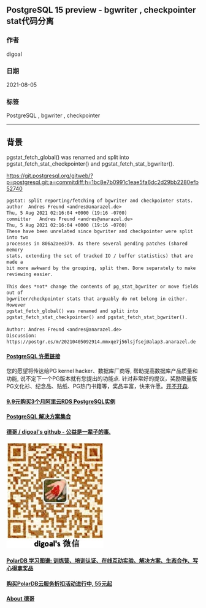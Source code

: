 ## PostgreSQL 15 preview - bgwriter , checkpointer stat代码分离   
    
### 作者    
digoal    
    
### 日期    
2021-08-05     
    
### 标签    
PostgreSQL , bgwriter , checkpointer     
    
----    
    
## 背景    
pgstat_fetch_global() was renamed and split into pgstat_fetch_stat_checkpointer() and pgstat_fetch_stat_bgwriter().  
  
https://git.postgresql.org/gitweb/?p=postgresql.git;a=commitdiff;h=1bc8e7b0991c1eae5fa6dc2d29bb2280efb52740  
  
```  
pgstat: split reporting/fetching of bgwriter and checkpointer stats.  
author	Andres Freund <andres@anarazel.de>	  
Thu, 5 Aug 2021 02:16:04 +0000 (19:16 -0700)  
committer	Andres Freund <andres@anarazel.de>	  
Thu, 5 Aug 2021 02:16:04 +0000 (19:16 -0700)  
These have been unrelated since bgwriter and checkpointer were split into two  
processes in 806a2aee379. As there several pending patches (shared memory  
stats, extending the set of tracked IO / buffer statistics) that are made a  
bit more awkward by the grouping, split them. Done separately to make  
reviewing easier.  
  
This does *not* change the contents of pg_stat_bgwriter or move fields out of  
bgwriter/checkpointer stats that arguably do not belong in either. However  
pgstat_fetch_global() was renamed and split into  
pgstat_fetch_stat_checkpointer() and pgstat_fetch_stat_bgwriter().  
  
Author: Andres Freund <andres@anarazel.de>  
Discussion: https://postgr.es/m/20210405092914.mmxqe7j56lsjfsej@alap3.anarazel.de  
```  
  
    
  
#### [PostgreSQL 许愿链接](https://github.com/digoal/blog/issues/76 "269ac3d1c492e938c0191101c7238216")
您的愿望将传达给PG kernel hacker、数据库厂商等, 帮助提高数据库产品质量和功能, 说不定下一个PG版本就有您提出的功能点. 针对非常好的提议，奖励限量版PG文化衫、纪念品、贴纸、PG热门书籍等，奖品丰富，快来许愿。[开不开森](https://github.com/digoal/blog/issues/76 "269ac3d1c492e938c0191101c7238216").  
  
  
#### [9.9元购买3个月阿里云RDS PostgreSQL实例](https://www.aliyun.com/database/postgresqlactivity "57258f76c37864c6e6d23383d05714ea")
  
  
#### [PostgreSQL 解决方案集合](https://yq.aliyun.com/topic/118 "40cff096e9ed7122c512b35d8561d9c8")
  
  
#### [德哥 / digoal's github - 公益是一辈子的事.](https://github.com/digoal/blog/blob/master/README.md "22709685feb7cab07d30f30387f0a9ae")
  
  
![digoal's wechat](../pic/digoal_weixin.jpg "f7ad92eeba24523fd47a6e1a0e691b59")
  
  
#### [PolarDB 学习图谱: 训练营、培训认证、在线互动实验、解决方案、生态合作、写心得拿奖品](https://www.aliyun.com/database/openpolardb/activity "8642f60e04ed0c814bf9cb9677976bd4")
  
  
#### [购买PolarDB云服务折扣活动进行中, 55元起](https://www.aliyun.com/activity/new/polardb-yunparter?userCode=bsb3t4al "e0495c413bedacabb75ff1e880be465a")
  
  
#### [About 德哥](https://github.com/digoal/blog/blob/master/me/readme.md "a37735981e7704886ffd590565582dd0")
  
